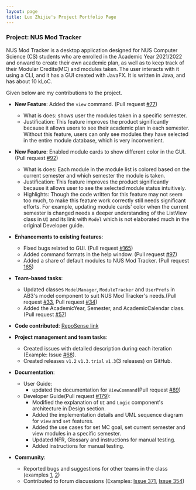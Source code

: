 ```yaml
---
layout: page
title: Luo Zhijie's Project Portfolio Page
---
```


### Project: NUS Mod Tracker

NUS Mod Tracker is a desktop application designed for NUS Computer Science (CS) students who are enrolled in the Academic Year 2021/2022 and onward to create their own academic plan,
as well as to keep track of their Modular Credits(MC) and modules taken. The user interacts with it using a CLI, and it has a GUI created with JavaFX. It is written in Java, and has about 10 kLoC.

Given below are my contributions to the project.

* **New Feature**: Added the `view` command. (Pull request [#77](https://github.com/AY2122S1-CS2103T-W17-2/tp/pull/77))
  * What is does: shows user the modules taken in a specific semester.
  * Justification: This feature improves the product significantly because it allows users to see their academic plan in each semester. Without this feature, users can only see modules they have selected in the entire module database, which is very inconvenient.


* **New Feature**: Enabled module cards to show different color in the GUI. (Pull request [#92](https://github.com/AY2122S1-CS2103T-W17-2/tp/pull/92))
  * What is does: Each module in the module list is colored based on the current semester and which semester the module is taken.
  * Justification: This feature improves the product significantly because it allows user to see the selected module status intuitively.
  * Highlights: Though the code written for this feature may not seem too much, to make this feature work correctly still needs significant efforts. For example, updating module cards' color when the current semester is changed needs a deeper understanding of the ListView class in `UI` and its link with `Model` which is not elaborated much in the original Developer guide.


* **Enhancements to existing features**:
  * Fixed bugs related to GUI. (Pull request [#165](https://github.com/AY2122S1-CS2103T-W17-2/tp/pull/165))
  * Added command formats in the help window. (Pull request [#97](https://github.com/AY2122S1-CS2103T-W17-2/tp/pull/97))
  * Added a share of default modules to NUS Mod Tracker. (Pull request [165](https://github.com/AY2122S1-CS2103T-W17-2/tp/pull/165))

* **Team-based tasks**: 
  * Updated classes `ModelManager`, `ModuleTracker` and `UserPrefs` in AB3's model component to suit NUS Mod Tracker's needs.(Pull request [#33](https://github.com/AY2122S1-CS2103T-W17-2/tp/pull/33), Pull request [#34](https://github.com/AY2122S1-CS2103T-W17-2/tp/pull/34))
  * Added the AcademicYear, Semester, and AcademicCalendar class. (Pull request [#57](https://github.com/AY2122S1-CS2103T-W17-2/tp/pull/57))
  

* **Code contributed**: [RepoSense link](https://nus-cs2103-ay2122s1.github.io/tp-dashboard/?search=&sort=groupTitle&sortWithin=title&since=2021-09-17&timeframe=commit&mergegroup=&groupSelect=groupByRepos&breakdown=false&tabOpen=true&tabType=authorship&tabAuthor=LuoZhijie-tom&tabRepo=AY2122S1-CS2103T-W17-2%2Ftp%5Bmaster%5D&authorshipIsMergeGroup=false&authorshipFileTypes=docs~functional-code~test-code~other&authorshipIsBinaryFileTypeChecked=false)

* **Project management and team tasks**:
  * Created issues with detailed description during each iteration (Example: Issue [#68](https://github.com/AY2122S1-CS2103T-W17-2/tp/issues/68)).
  * Created releases `v1.2` `v1.3.trial` `v1.3`(3 releases) on GitHub.
  
* **Documentation**:
  * User Guide: 
      * updated the documentation for `ViewCommand`(Pull request [#89](https://github.com/AY2122S1-CS2103T-W17-2/tp/pull/89))
  * Developer Guide(Pull request [#179](https://github.com/AY2122S1-CS2103T-W17-2/tp/pull/179)):
      * Modified the explanation of `UI` and `Logic` component's architecture in Design section.
      * Added the implementation details and UML sequence diagram for `view` and `set` features.
      * Added the use cases for set MC goal, set current semester and view modules in a specific semester.
      * Updated NFR, Glossary and instructions for manual testing.
      * Added instructions for manual testing.
  
* **Community**:
  * Reported bugs and suggestions for other teams in the class (examples [1](https://github.com/LuoZhijie-tom/ped/issues/2), [2](https://github.com/LuoZhijie-tom/ped/issues/8))
  * Contributed to forum discussions (Examples: [Issue 371](https://github.com/nus-cs2103-AY2122S1/forum/issues/371), [Issue 354](https://github.com/nus-cs2103-AY2122S1/forum/issues/354))
